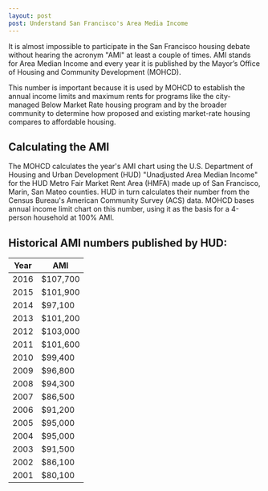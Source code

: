 ```yaml
---
layout: post
post: Understand San Francisco's Area Media Income
---
```


It is almost impossible to participate in the San Francisco housing debate without hearing the acronym "AMI" at least a couple of times. AMI stands for Area Median Income and every year it is published by the Mayor’s Office of Housing and Community Development (MOHCD).

This number is important because it is used by MOHCD to establish the annual income limits and maximum rents for programs like the city-managed Below Market Rate housing program and by the broader community to determine how proposed and existing market-rate housing compares to affordable housing.

## Calculating the AMI

The MOHCD calculates the year's AMI chart using the U.S. Department of Housing and Urban Development (HUD) "Unadjusted Area Median Income" for the HUD Metro Fair Market Rent Area (HMFA) made up of San Francisco, Marin, San Mateo counties. HUD in turn calculates their number from the Census Bureau's American Community Survey (ACS) data. MOHCD bases annual income limit chart on this number, using it as the basis for a 4-person household at 100% AMI. 

## Historical AMI numbers published by HUD:

Year | AMI
---- | ---
2016 | $107,700
2015 | $101,900
2014 | $97,100
2013 | $101,200
2012 | $103,000
2011 | $101,600
2010 | $99,400
2009 | $96,800
2008 | $94,300
2007 | $86,500
2006 | $91,200
2005 | $95,000
2004 | $95,000
2003 | $91,500
2002 | $86,100
2001 | $80,100
